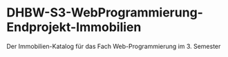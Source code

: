 # DHBW-S3-WebProgrammierung-Endprojekt-Immobilien
Der Immobilien-Katalog für das Fach Web-Programmierung im 3. Semester
